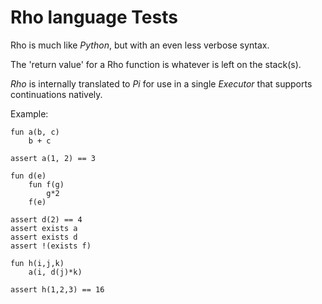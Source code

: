 # Rho language Tests
Rho is much like _Python_, but with an even less verbose syntax.

The 'return value' for a Rho function is whatever is left on the stack(s).

_Rho_ is internally translated to _Pi_ for use in a single _Executor_ that supports continuations natively.

Example:

```
fun a(b, c)
	b + c

assert a(1, 2) == 3

fun d(e)
	fun f(g)
		g*2
	f(e)
  
assert d(2) == 4
assert exists a
assert exists d
assert !(exists f)

fun h(i,j,k)
	a(i, d(j)*k)

assert h(1,2,3) == 16
```
